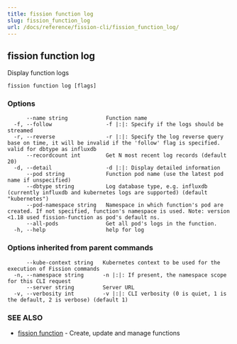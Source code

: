 ```yaml
---
title: fission function log
slug: fission_function_log
url: /docs/reference/fission-cli/fission_function_log/
---
```

## fission function log

Display function logs

```
fission function log [flags]
```

### Options

```
      --name string            Function name
  -f, --follow                 -f |:|: Specify if the logs should be streamed
  -r, --reverse                -r |:|: Specify the log reverse query base on time, it will be invalid if the 'follow' flag is specified. valid for dbtype as influxdb
      --recordcount int        Get N most recent log records (default 20)
  -d, --detail                 -d |:|: Display detailed information
      --pod string             Function pod name (use the latest pod name if unspecified)
      --dbtype string          Log database type, e.g. influxdb (currently influxdb and kubernetes logs are supported) (default "kubernetes")
      --pod-namespace string   Namespace in which function's pod are created. If not specified, function's namespace is used. Note: version <1.18 used fission-function as pod's default ns.
      --all-pods               Get all pod's logs in the function.
  -h, --help                   help for log
```

### Options inherited from parent commands

```
      --kube-context string   Kubernetes context to be used for the execution of Fission commands
  -n, --namespace string      -n |:|: If present, the namespace scope for this CLI request
      --server string         Server URL
  -v, --verbosity int         -v |:|: CLI verbosity (0 is quiet, 1 is the default, 2 is verbose) (default 1)
```

### SEE ALSO

* [fission function](/docs/reference/fission-cli/fission_function/)	 - Create, update and manage functions


